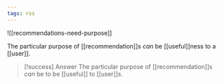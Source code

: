 ```yaml
---
tags: rss
---
```


![[recommendations-need-purpose]]

The particular purpose of [[recommendation]]s *can* be [[useful]]ness to a [[user]].

> [!success] Answer
> The particular purpose of [[recommendation]]s *can* be to be [[useful]] to
> [[user]]s.